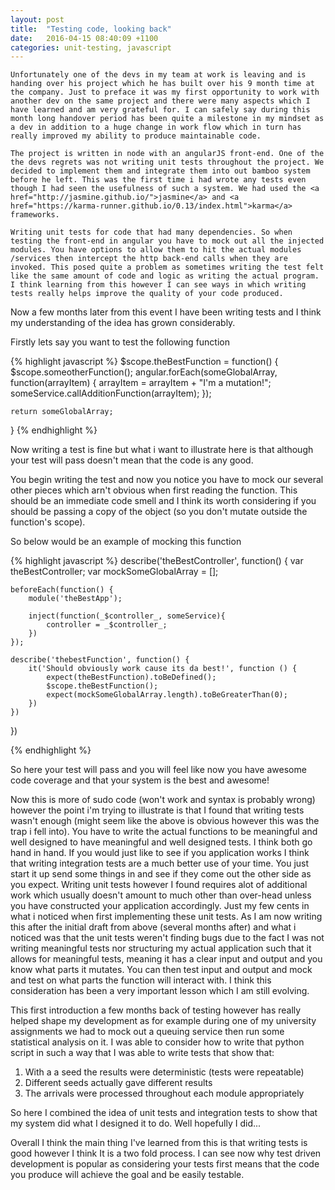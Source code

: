 ```yaml
---
layout: post
title:  "Testing code, looking back"
date:   2016-04-15 08:40:09 +1100
categories: unit-testing, javascript
---
```


    Unfortunately one of the devs in my team at work is leaving and is handing over his project which he has built over his 9 month time at the company. Just to preface it was my first opportunity to work with another dev on the same project and there were many aspects which I have learned and am very grateful for. I can safely say during this month long handover period has been quite a milestone in my mindset as a dev in addition to a huge change in work flow which in turn has really improved my ability to produce maintainable code. 

    The project is written in node with an angularJS front-end. One of the the devs regrets was not writing unit tests throughout the project. We decided to implement them and integrate them into out bamboo system before he left. This was the first time i had wrote any tests even though I had seen the usefulness of such a system. We had used the <a href="http://jasmine.github.io/">jasmine</a> and <a href="https://karma-runner.github.io/0.13/index.html">karma</a> frameworks.

    Writing unit tests for code that had many dependencies. So when testing the front-end in angular you have to mock out all the injected modules. You have options to allow them to hit the actual modules /services then intercept the http back-end calls when they are invoked. This posed quite a problem as sometimes writing the test felt like the same amount of code and logic as writing the actual program. I think learning from this however I can see ways in which writing tests really helps improve the quality of your code produced. 


Now a few months later from this event I have been writing tests and I think my understanding of the idea has grown considerably.

Firstly lets say you want to test the following function

{% highlight javascript %}
$scope.theBestFunction = function() {
    $scope.someotherFunction();
    angular.forEach(someGlobalArray, function(arrayItem) {
        arrayItem = arrayItem + "I'm a mutation!";
        someService.callAdditionFunction(arrayItem);
    });

    return someGlobalArray;
}
{% endhighlight %}

Now writing a test is fine but what i want to illustrate here is that although your test will pass doesn't mean that the code is any good. 

You begin writing the test and now you notice you have to mock our several other pieces which arn't obvious when first reading the function. This should be an immediate code smell and I think its worth considering if you should be passing a copy of the object (so you don't mutate outside the function's scope).

So below would be an example of mocking this function

{% highlight javascript %}
describe('theBestController', function() {
    var theBestController;
    var mockSomeGlobalArray = [];

    beforeEach(function() {
        module('theBestApp');

        inject(function(_$controller_, someService){
            controller = _$controller_;
        })
    });

    describe('thebestFunction', function() {
        it('Should obviously work cause its da best!', function () {
            expect(theBestFunction).toBeDefined();
            $scope.theBestFunction();
            expect(mockSomeGlobalArray.length).toBeGreaterThan(0);
        })
    })
})

{% endhighlight %}

So here your test will pass and you will feel like now you have awesome code coverage and that your system is the best and awesome!

Now this is more of sudo code (won't work and syntax is probably wrong) however the point i'm trying to illustrate is that I found that writing tests wasn't enough (might seem like the above is obvious however this was the trap i fell into). You have to write the actual functions to be meaningful and well designed to have meaningful and well designed tests. I think both go hand in hand. If you would just like to see if you application works I think that writing integration tests are a much better use of your time. You just start it up send some things in and see if they come out the other side as you expect. Writing unit tests however I found requires alot of additional work which usually doesn't amount to much other than over-head unless you have constructed your application accordingly. Just my few cents in what i noticed when first implementing these unit tests. As I am now writing this after the initial draft from above (several months after) and what i noticed was that the unit tests weren't finding bugs due to the fact I was not writing meaningful tests nor structuring my actual application such that it allows for meaningful tests, meaning it has a clear input and output and you know what parts it mutates. You can then test input and output and mock and test on what parts the function will interact with. I think this consideration has been a very important lesson which I am still evolving.

This first introduction a few months back of testing however has really helped shape my development as for example during one of my university assignments we had to mock out a queuing service then run some statistical analysis on it. I was able to consider how to write that python script in such a way that I was able to write tests that show that:

1) With a a seed the results were deterministic (tests were repeatable)
2) Different seeds actually gave different results
3) The arrivals were processed throughout each module appropriately

So here I combined the idea of unit tests and integration tests to show that my system did what I designed it to do. Well hopefully I did...

Overall I think the main thing I've learned from this is that writing tests is good however I think It is a two fold process. I can see now why test driven development is popular as considering your tests first means that the code you produce will achieve the goal and be easily testable. 